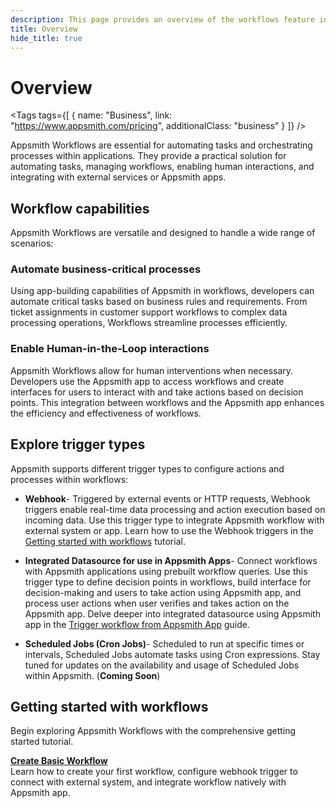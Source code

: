 ```yaml
---
description: This page provides an overview of the workflows feature in Appsmith, detailing its key components and functionality.
title: Overview
hide_title: true
---
```

<!-- vale off -->

<div className="tag-wrapper">
 <h1>Overview </h1>

<Tags
tags={[
{ name: "Business", link: "https://www.appsmith.com/pricing", additionalClass: "business" }
]}
/>

</div>

<!-- vale on -->

Appsmith Workflows are essential for automating tasks and orchestrating processes within applications. They provide a practical solution for automating tasks, managing workflows, enabling human interactions, and integrating with external services or Appsmith apps.

## Workflow capabilities

Appsmith Workflows are versatile and designed to handle a wide range of scenarios:

### Automate business-critical processes

Using app-building capabilities of Appsmith in workflows, developers can automate critical tasks based on business rules and requirements. From ticket assignments in customer support workflows to complex data processing operations, Workflows streamline processes efficiently.

### Enable Human-in-the-Loop interactions

Appsmith Workflows allow for human interventions when necessary. Developers use the Appsmith app to access workflows and create interfaces for users to interact with and take actions based on decision points. This integration between workflows and the Appsmith app enhances the efficiency and effectiveness of workflows.

## Explore trigger types

Appsmith supports different trigger types to configure actions and processes within workflows:

- **Webhook**- Triggered by external events or HTTP requests, Webhook triggers enable real-time data processing and action execution based on incoming data. Use this trigger type to integrate Appsmith workflow with external system or app. Learn how to use the Webhook triggers in the [Getting started with workflows](/workflows/tutorials/create-workflow) tutorial.
  
- **Integrated Datasource for use in Appsmith Apps**- Connect workflows with Appsmith applications using prebuilt workflow queries. Use this trigger type to define decision points in workflows, build interface for decision-making and users to take action using Appsmith app, and process user actions when user verifies and takes action on the Appsmith app. Delve deeper into integrated datasource using Appsmith app in the [Trigger workflow from Appsmith App](/workflows/how-to-guides/trigger-workflow-from-appsmith-app) guide.

- **Scheduled Jobs (Cron Jobs)**- Scheduled to run at specific times or intervals, Scheduled Jobs automate tasks using Cron expressions. Stay tuned for updates on the availability and usage of Scheduled Jobs within Appsmith. (**Coming Soon**)

## Getting started with workflows

Begin exploring Appsmith Workflows with the comprehensive getting started tutorial. 

<div className="containerGridSampleApp">
   <div className="containerColumnSampleApp columnGrid column-one">
    <div className="containerCol">
      </div> 
      <b><a href="/workflows/tutorials/create-workflow">Create Basic Workflow</a></b>
      <div className="containerDescription">
        Learn how to create your first workflow, configure webhook trigger to connect with external system, and integrate workflow natively with Appsmith app.
      </div>
   </div>
   <div className="columnGrid column-two" style={{margin: "10px"}}>
   </div>
</div>
